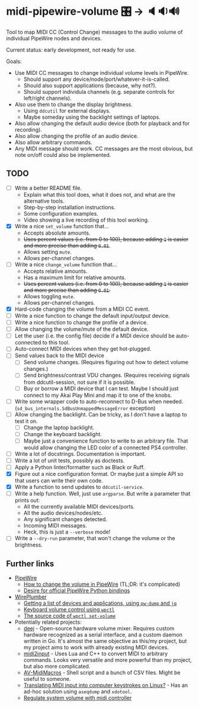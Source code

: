# midi-pipewire-volume 🎛️ → 🔈🔉🔊

Tool to map MIDI CC (Control Change) messages to the audio volume of individual PipeWire nodes and devices.

Current status: early development, not ready for use.

Goals:

* Use MIDI CC messages to change individual volume levels in PipeWire.
    * Should support any device/node/port/whatever-it-is-called.
    * Should also support applications (because, why not?).
    * Should support individula channels (e.g. separate controls for left/right channels).
* Also use them to change the display brightness.
    * Using `ddcutil` for external displays.
    * Maybe someday using the backlight settings of laptops.
* Also allow changing the default audio device (both for playback and for recording).
* Also allow changing the profile of an audio device.
* Also allow arbitrary commands.
* Any MIDI message should work. CC messages are the most obvious, but note on/off could also be implemented.

## TODO

* [ ] Write a better README file.
    * Explain what this tool does, what it does not, and what are the alternative tools.
    * Step-by-step installation instructions.
    * Some configuration examples.
    * Video showing a live recording of this tool working.
* [x] Write a nice `set_volume` function that...
    * Accepts absolute amounts.
    * ~~Uses percent values (i.e. from 0 to 100), because adding `1` is easier and more precise than adding `0.01`~~.
    * Allows setting `mute`.
    * Allows per-channel changes.
* [ ] Write a nice `change_volume` function that...
    * Accepts relative amounts.
    * Has a maximum limit for relative amounts.
    * ~~Uses percent values (i.e. from 0 to 100), because adding `1` is easier and more precise than adding `0.01`.~~
    * Allows toggling `mute`.
    * Allows per-channel changes.
* [x] Hard-code changing the volume from a MIDI CC event.
* [ ] Write a nice function to change the default input/output device.
* [ ] Write a nice function to change the profile of a device.
* [ ] Allow changing the volume/mute of the default device.
* [ ] Let the user (i.e. the config file) decide if a MIDI device should be auto-connected to this tool.
* [ ] Auto-connect MIDI devices when they get hot-plugged.
* [ ] Send values back to the MIDI device
    * [ ] Send volume changes. (Requires figuring out how to detect volume changes.)
    * [ ] Send brightness/contrast VDU changes. (Requires receiving signals from ddcutil-session, not sure if it is possible.
    * [ ] Buy or borrow a MIDI device that I can test. Maybe I should just connect to my Akai Play Mini and map it to one of the knobs.
* [ ] Write some wrapper code to auto-reconnect to D-Bus when needed. (`sd_bus_internals.SdBusUnmappedMessageError` exception)
* [ ] Allow changing the backlight. Can be tricky, as I don't have a laptop to test it on.
    * [ ] Change the laptop backlight.
    * [ ] Change the keyboard backlight.
    * [ ] Maybe just a convenience function to write to an arbitrary file. That would allow changing the LED color of a connected PS4 controller.
* [ ] Write a lot of docstrings. Documentation is important.
* [ ] Write a lot of unit tests, possibly as doctests.
* [ ] Apply a Python linter/formatter such as Black or Ruff.
* [x] Figure out a nice configuration format. Or maybe just a simple API so that users can write their own code.
* [x] Write a function to send updates to `ddcutil-service`.
* [ ] Write a help function. Well, just use `argparse`. But write a parameter that prints out:
    * All the currently available MIDI devices/ports.
    * All the audio devices/nodes/etc.
    * Any significant changes detected.
    * Incoming MIDI messages.
    * Heck, this is just a `--verbose` mode!
* [ ] Write a `--dry-run` parameter, that won't change the volume or the brightness.

## Further links

* [PipeWire](https://pipewire.org/)
    * [How to change the volume in PipeWire](https://gitlab.freedesktop.org/pipewire/pipewire/-/wikis/Migrate-PulseAudio#sinksource-port-volumemuteport-latency) (TL;DR: it's complicated)
    * [Desire for official PipeWire Python bindings](https://gitlab.freedesktop.org/pipewire/pipewire/-/issues/1654)
* [WirePlumber](https://pipewire.pages.freedesktop.org/wireplumber/)
    * [Getting a list of devices and applications, using `pw-dump` and `jq`](https://github.com/PipeWire/wireplumber/blob/0.5.1/src/tools/shell-completion/wpctl.zsh#L8-L20)
    * [Keyboard volume control using `wpctl`](https://wiki.archlinux.org/title/WirePlumber#Keyboard_volume_control)
    * [The source code of `wpctl set-volume`](https://github.com/PipeWire/wireplumber/blob/master/modules/module-mixer-api.c)
* Potentially related projects:
    * [deej](https://github.com/omriharel/deej) - Open-source hardware volume mixer. Requires custom hardware recognized as a serial interface, and a custom daemon written in Go. It's almost the same objective as this/my project, but my project aims to work with already existing MIDI devices.
    * [midi2input](https://gitlab.com/enetheru/midi2input) - Uses Lua and C++ to convert MIDI to arbitrary commands. Looks very versatile and more powerful than my project, but also more complicated.
    * [AV-MidiMacros](https://github.com/Avante-Vangard/AV-MidiMacros) - Shell script and a bunch of CSV files. Might be useful to someone.
    * [Translating MIDI input into computer keystrokes on Linux?](https://superuser.com/questions/1170136/translating-midi-input-into-computer-keystrokes-on-linux) - Has an ad-hoc solution using `aseqdump` and `xdotool`.
    * [Regulate system volume with midi controller](https://unix.stackexchange.com/questions/297449/regulate-system-volume-with-midi-controller)
